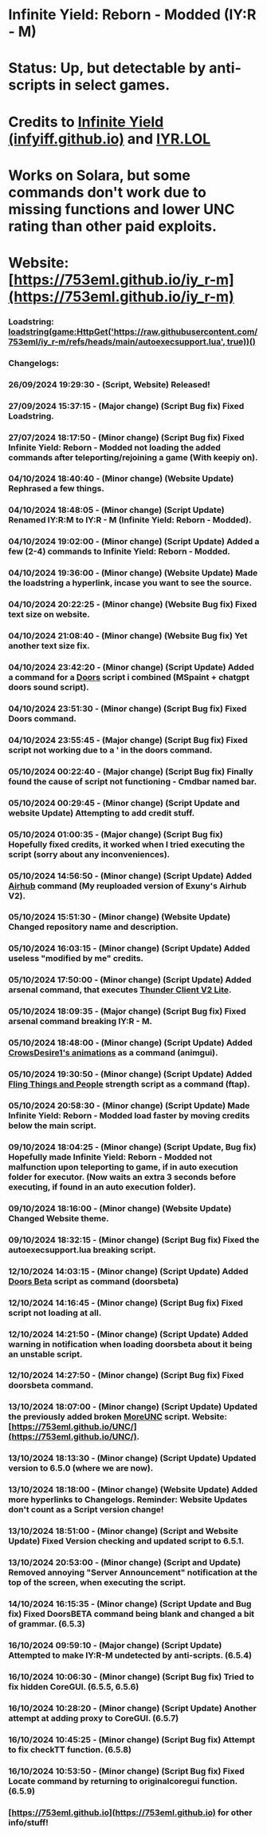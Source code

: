 # Infinite Yield: Reborn - Modded (IY:R - M)

# Status: Up, but detectable by anti-scripts in select games.

# Credits to [Infinite Yield (infyiff.github.io)](https://infyiff.github.io) and [IYR.LOL](https://iyr.lol)

# Works on Solara, but some commands don't work due to missing functions and lower UNC rating than other paid exploits.

# Website: [https://753eml.github.io/iy_r-m](https://753eml.github.io/iy_r-m)

### Loadstring: [loadstring(game:HttpGet('https://raw.githubusercontent.com/753eml/iy_r-m/refs/heads/main/autoexecsupport.lua', true))()](https://raw.githubusercontent.com/753eml/iy_r-m/refs/heads/main/autoexecsupport.lua)

### Changelogs:

### 26/09/2024 19:29:30 - (Script, Website) Released!

### 27/09/2024 15:37:15 - (Major change) (Script Bug fix) Fixed Loadstring.

### 27/07/2024 18:17:50 - (Minor change) (Script Bug fix) Fixed Infinite Yield: Reborn - Modded not loading the added commands after teleporting/rejoining a game (With keepiy on).

### 04/10/2024 18:40:40 - (Minor change) (Website Update) Rephrased a few things.

### 04/10/2024 18:48:05 - (Minor change) (Script Update) Renamed IY:R:M to IY:R - M (Infinite Yield: Reborn - Modded).

### 04/10/2024 19:02:00 - (Minor change) (Script Update) Added a few (2-4) commands to Infinite Yield: Reborn - Modded.

### 04/10/2024 19:36:00 - (Minor change) (Website Update) Made the loadstring a hyperlink, incase you want to see the source.

### 04/10/2024 20:22:25 - (Minor change) (Website Bug fix) Fixed text size on website.

### 04/10/2024 21:08:40 - (Minor change) (Website Bug fix) Yet another text size fix.

### 04/10/2024 23:42:20 - (Minor change) (Script Update) Added a command for a [Doors](https://753eml.github.io/doors/) script i combined (MSpaint + chatgpt doors sound script).

### 04/10/2024 23:51:30 - (Minor change) (Script Bug fix) Fixed Doors command.

### 04/10/2024 23:55:45 - (Major change) (Script Bug fix) Fixed script not working due to a ' in the doors command.

### 05/10/2024 00:22:40 - (Major change) (Script Bug fix) Finally found the cause of script not functioning - Cmdbar named bar.

### 05/10/2024 00:29:45 - (Minor change) (Script Update and website Update) Attempting to add credit stuff.

### 05/10/2024 01:00:35 - (Major change) (Script Bug fix) Hopefully fixed credits, it worked when I tried executing the script (sorry about any inconveniences).

### 05/10/2024 14:56:50 - (Minor change) (Script Update) Added [Airhub](https://github.com/Exunys/AirHub-V2) command (My reuploaded version of Exuny's Airhub V2).

### 05/10/2024 15:51:30 - (Minor change) (Website Update) Changed repository name and description.

### 05/10/2024 16:03:15 - (Minor change) (Script Update) Added useless "modified by me" credits.

### 05/10/2024 17:50:00 - (Minor change) (Script Update) Added arsenal command, that executes [Thunder Client V2 Lite](https://discord.gg/thunderclient).

### 05/10/2024 18:09:35 - (Major change) (Script Bug fix) Fixed arsenal command breaking IY:R - M.

### 05/10/2024 18:48:00 - (Minor change) (Script Update) Added [CrowsDesire1's animations](https://753eml.github.io/anim/) as a command (animgui).

### 05/10/2024 19:30:50 - (Minor change) (Script Update) Added [Fling Things and People](https://753eml.github.io/ftap/) strength script as a command (ftap).

### 05/10/2024 20:58:30 - (Minor change) (Script Update) Made Infinite Yield: Reborn - Modded load faster by moving credits below the main script.

### 09/10/2024 18:04:25 - (Minor change) (Script Update, Bug fix) Hopefully made Infinite Yield: Reborn - Modded not malfunction upon teleporting to game, if in auto execution folder for executor. (Now waits an extra 3 seconds before executing, if found in an auto execution folder).

### 09/10/2024 18:16:00 - (Minor change) (Website Update) Changed Website theme.

### 09/10/2024 18:32:15 - (Minor change) (Script Bug fix) Fixed the autoexecsupport.lua breaking script.

### 12/10/2024 14:03:15 - (Minor change) (Script Update) Added [Doors Beta](https://raw.githubusercontent.com/753eml/doorsBETA/refs/heads/main/drbeta.lua) script as command (doorsbeta)

### 12/10/2024 14:16:45 - (Minor change) (Script Bug fix) Fixed script not loading at all.

### 12/10/2024 14:21:50 - (Minor change) (Script Update) Added warning in notification when loading doorsbeta about it being an unstable script.

### 12/10/2024 14:27:50 - (Minor change) (Script Bug fix) Fixed doorsbeta command.

### 13/10/2024 18:07:00 - (Minor change) (Script Update) Updated the previously added broken [MoreUNC](https://raw.githubusercontent.com/753eml/UNC/refs/heads/main/MoreUNC.lua) script. Website: [https://753eml.github.io/UNC/](https://753eml.github.io/UNC/).

### 13/10/2024 18:13:30 - (Minor change) (Script Update) Updated version to 6.5.0 (where we are now).

### 13/10/2024 18:18:00 - (Minor change) (Website Update) Added more hyperlinks to Changelogs. Reminder: Website Updates don't count as a Script version change!

### 13/10/2024 18:51:00 - (Minor change) (Script and Website Update) Fixed Version checking and updated script to 6.5.1.

### 13/10/2024 20:53:00 - (Minor change) (Script and Update) Removed annoying "Server Announcement" notification at the top of the screen, when executing the script.

### 14/10/2024 16:15:35 - (Minor change) (Script Update and Bug fix) Fixed DoorsBETA command being blank and changed a bit of grammar. (6.5.3)

### 16/10/2024 09:59:10 - (Major change) (Script Update) Attempted to make IY:R-M undetected by anti-scripts. (6.5.4)

### 16/10/2024 10:06:30 - (Minor change) (Script Bug fix) Tried to fix hidden CoreGUI. (6.5.5, 6.5.6)

### 16/10/2024 10:28:20 - (Minor change) (Script Update) Another attempt at adding proxy to CoreGUI. (6.5.7)

### 16/10/2024 10:45:25 - (Minor change) (Script Bug fix) Attempt to fix checkTT function. (6.5.8)

### 16/10/2024 10:53:50 - (Minor change) (Script Bug fix) Fixed Locate command by returning to originalcoregui function. (6.5.9)

### [https://753eml.github.io](https://753eml.github.io) for other info/stuff!
